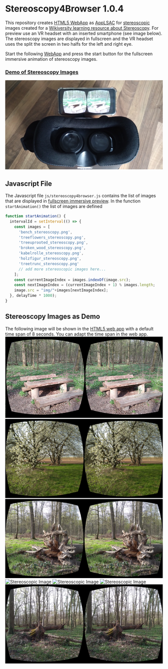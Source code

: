 # Stereoscopy4Browser 1.0.4
This repository creates [HTML5 WebApp](https://niebert.github.io/stereoscopy4browser) as [AppLSAC](https://en.wikiversity.org/wiki/AppLSAC) for [stereoscopic](https://en.wikiversity.org/wiki/Stereoscopy) images created for a [Wikiversity learning resource about Stereoscopy](https://en.wikiversity.org/wiki/Stereoscopy). For preview use an VR headset with an inserted smartphone (see image below). The stereoscopy images are displayed in fullscreen and the VR headset uses the split the screen in two halfs for the left and right eye.

Start the following [WebApp](https://niebert.github.io/stereoscopy4browser) and press the start button for the fullscreen immersive animation of stereoscopy images.

<h3><a href="https://niebert.github.io/stereoscopy4browser" target="_blank">Demo of Stereoscopy Images</a></h3>

![Stereoscopic Image](./img/vr_headset_with_smartphone_and_stereoscopy_image.jpg)

## Javascript File
The Javascript file `js/stereoscopy4browser.js` contains the list of images that are displayed in [fullscreen immersive preview](https://niebert.github.io/stereoscopy4browser). In the function `startAnimation()`  the list of images are defined
```javascript
function startAnimation() {
  intervalId = setInterval(() => {
    const images = [
      'bench_stereoscopy.png',
      'treeflowers_stereoscopy.png',
      'treeuprooted_stereoscopy.png',
      'broken_wood_stereoscopy.png',
      'kabelrolle_stereoscopy.png',
      'holzfigur_stereoscopy.png',
      'treetrunc_stereoscopy.png'
      // add more stereoscopic images here...
    ];
    const currentImageIndex = images.indexOf(image.src);
    const nextImageIndex = (currentImageIndex + 1) % images.length;
    image.src = "img/"+images[nextImageIndex];
  }, delayTime * 1000);
}
```

## Stereoscopy Images as Demo
The following image will be shown in the [HTML5 web app](https://niebert.github.io/stereoscopy4browser) with a default time span of 8 seconds. You can adapt the time span in the web app.
![Stereoscopic Image](./img/bench_stereoscopy.png)
![Stereoscopic Image](./img/treeflowers_stereoscopy.png)
![Stereoscopic Image](./img/treeuprooted_stereoscopy.png)
![Stereoscopic Image](./img/broken_wood_stereoscopy.png)
![Stereoscopic Image](./img/kabelrolle_stereoscopy.png)
![Stereoscopic Image](./img/holzfigur_stereoscopy.png)
![Stereoscopic Image](./img/treetrunc_stereoscopy.png)
